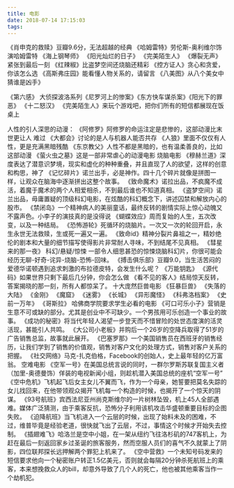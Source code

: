 ```yaml
---
title: 电影
date: 2018-07-14 17:15:03
tags:
---
```

《肖申克的救赎》豆瓣9.6分，无法超越的经典
《哈姆雷特》劳伦斯-奥利维尔饰演哈姆雷特
《海上钢琴师》
《阳光灿烂的日子》
《完美陌生人》
《爆裂无声》紧张到最后一刻
《红辣椒》比盗梦空间还烧脑还精彩
《控方证人》贪心和贪爱，你该怎么选
《高斯弗庄园》能看懂人物关系的，请留言
《八美图》从八个美女中猜谁是凶手》

《第六感》
大侦探波洛系列《尼罗河上的惨案》《东方快车谋杀案》《阳光下的罪恶》
《十二怒汉》
《完美陌生人》来玩个游戏吧，把你们所有的短信都展现在饭桌上

人性的引人深思的动漫：
	《阿修罗》阿修罗的命运注定是悲惨的，这部动漫比末世更让人 难过
    《大都会》讨论的是人与机器人能否共存
    《人狼》里面不仅仅有人性，更是充满黑暗残酷
    《东京教父》人性不都是黑暗的，也有温柔善良的，比如这部动漫
    《萤火虫之墓》这是一部非常虐心的动漫电影
烧脑电影
	《穆赫兰道》深度表达了潜意识梦境，现实和虚化的种种重叠，并且直现了人的欲望，这样的创意和构思，神了
    《记忆碎片》诺兰出手，必是神作。四十几个碎片就像是拼图一样，让观众在脑海中逐渐拼出这整个故事。
    《致命魔术》诺拉出品，不疯魔不成活，着魔于魔术的两个人相爱相杀，不到最后谁也不知道真相。
    《盗梦空间》诺兰出品，毋庸置疑的顶级科幻电影，在炫酷的科幻概念下，讲述囚禁和解放内心的股市。
    《禁闭岛》一个精神病人的美丽童话，最终反转的剧情实际上惊心动魄又不露声色。小李子的演技真的是没得说
    《蝴蝶效应》周而复始的人生，五次改变，以及一种结局。
    《恐怖游轮》死循环的烧脑片。一次又一次的轮回开启，永生永世无法救赎，生或死一遍又一遍。
    《致命id》精神分裂片鼻祖之一，精妙绝伦的剧本和大量的细节描写使得影片非常耐人寻味，不到结尾不见真相。
    《彗星来的那一夜》 科幻/悬疑/惊悚 一部令人细思甚恐的惊悚烧脑科幻片，你很可能会经历无聊-好奇-诧异-烧脑-恐怖-回味。
    《搏击俱乐部》豆瓣9.0，当生活苦闷的爱德华诺顿遇到追求刺激的布拉德皮特，会发生什么呢？
    《万能钥匙》
    《源代码》如果世界只剩下最后几分钟，你会怎么做
    《看不见的客人》结局惊天反转，答案揭晓的那一刻，所有人都惊呆了。
十大庞然巨兽电影
	《狂暴巨兽》
    《失落的大陆》
    《金刚》
    《魔窟》
    《迷雾》
    《长城》
    《异形魔怪》
    《科弗洛档案》
    《史前一万年》
    《哥斯拉》
哈佛商学院要求学生必看的电影
	《可口可乐小子》营销是生意不可或缺的部分。尤其是创业中不可缺少。一个男孩用可乐创造一个事业的故事。
    《成功的秘密》将当代年轻人渴望一步登天而不惜冒险的处世态度演的活灵活现，甚能引人共鸣。
    《大公司小老板》并购后一个26岁的空降兵取得了51岁的广告销售总监，故事就此展开。
    《巴塞罗那》一个美国销售员在西班牙的销售经历，让我们学到了销售的价值观，销售对客户文化的处理方式，销售对客户关系的把握。
    《社交网络》马克-扎克伯格，Facebook的创始人，史上最年轻的亿万富翁。
空难电影
	《空军一号》在美国总统言说的同时，一群尔罗斯苏联复国主义者（加里-奥德曼饰）佯装的电视新闻小组，则趁机潜入美国总统的座机“空军一号”
    《空中危机》飞机起飞后女主女儿不翼而飞，作为一个母亲，她誓要把莫名失踪的女儿找回来，在他带领观众揭开飞机每一个构造的时候，也揭开了一个惊天的阴谋。
    《93号航班》宾西法尼亚州尚克斯维尔的一片树林坠毁，机上45人全部遇难。媒体广泛猜测，由于乘客反抗，恐怖分子利用该机攻击华盛顿重要目标的企图失败。
    《迫降航班》当飞机进入一个云层的时候，出现了始料未及的困难，不过，维普毕竟是经验老道，很快就飞出了云层，不过，事情这个时候才开始失去控制。
    《插翅难飞》哈洛兰是空中小姐，在一架从纽约飞往洛杉矶的747客机上，为赶在最后一刻返回家乡过圣诞的旅客服务，然而空服人员们的喜气不久就蒙上了阴影，四位联邦探长远押解两个罪犯上机来了。
    《空中营救》一个未知号码发来的短信要求他向一个秘密账户转正1.5亿美元，否则就会每隔20分钟杀死航班上的乘客，本来想挽救众人的bill，却意外导致了几个人的死亡，他也被其他乘客当作一个劫机犯。